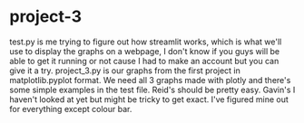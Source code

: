 # project-3
test.py is me trying to figure out how streamlit works, which is what we'll use to display the graphs on a webpage,
I don't know if you guys will be able to get it running or not cause I had to make an account but you can give it a try.
project_3.py is our graphs from the first project in matplotlib.pyplot format.
We need all 3 graphs made with plotly and there's some simple examples in the test file.
Reid's should be pretty easy.
Gavin's I haven't looked at yet but might be tricky to get exact.
I've figured mine out for everything except colour bar.
